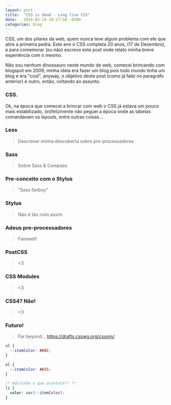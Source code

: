 ```yaml
---
layout: post
title:  "CSS is dead - Long live CSS"
date:   2016-05-19 19:17:58 -0300
categories: blog
---
```


CSS, um dos pilares da web, quem nunca teve algum problema com ele que atire a primeira pedra. Este ano o CSS completa 20 anos, (17 de Dezembro), e para comemorar (ou não) escrevo este post onde relato minha breve experiência com o mesmo.

Não sou nenhum dinossauro neste mundo de web, comecei brincando com blogspot em 2009, minha ideia era fazer um blog pois todo mundo tinha um blog e era "cool", anyway, o objetivo deste post (como já falei no paragráfo anterior) é outro, então, voltando ao assunto.

### CSS.

Ok, na época que comecei a brincar com web o CSS já estava um pouco mais estabilizado, (in)felizmente não peguei a época onde as tabelas comandavam os layouts, entre outras coisas...

### Less
> Descrever minha descoberta sobre pre-processadores

### Sass
> Sobre Sass & Compass

### Pre-conceito com o Stylus
> "Sass fanboy"

### Stylus
> Não é tão ruim assim

### Adeus pre-processadores
> Farewell!

### PostCSS
> <3

### CSS Modules
> <3

### CSS4? Não!
> <3

### Futuro!
> Far beyond...
> https://drafts.csswg.org/cssom/

```css
ul {
  --itemColor: #08C;
}

ol {
  --itemColor: #655;
}

/* Adivinha o que acontece?! */
li {
  color: var(--itemColor);
}
```
